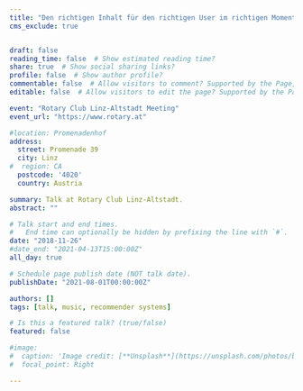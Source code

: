 ```yaml
---
title: "Den richtigen Inhalt für den richtigen User im richtigen Moment: Musikempfehlungssysteme jetzt und in der Zukunft"
cms_exclude: true


draft: false
reading_time: false  # Show estimated reading time?
share: true  # Show social sharing links?
profile: false  # Show author profile?
commentable: false  # Allow visitors to comment? Supported by the Page, Post, and Docs content types.
editable: false  # Allow visitors to edit the page? Supported by the Page, Post, and Docs content types.

event: "Rotary Club Linz-Altstadt Meeting"
event_url: "https://www.rotary.at"

#location: Promenadenhof
address:
  street: Promenade 39
  city: Linz
#  region: CA
  postcode: '4020'
  country: Austria

summary: Talk at Rotary Club Linz-Altstadt.
abstract: ""

# Talk start and end times.
#   End time can optionally be hidden by prefixing the line with `#`.
date: "2018-11-26"
#date_end: "2021-04-13T15:00:00Z"
all_day: true

# Schedule page publish date (NOT talk date).
publishDate: "2021-08-01T00:00:00Z"

authors: []
tags: [talk, music, recommender systems]

# Is this a featured talk? (true/false)
featured: false

#image:
#  caption: 'Image credit: [**Unsplash**](https://unsplash.com/photos/bzdhc5b3Bxs)'
#  focal_point: Right

---
```


